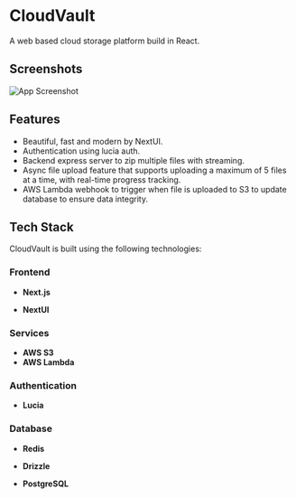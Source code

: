# CloudVault

A web based cloud storage platform build in React.

## Screenshots

![App Screenshot](https://premkumar.vercel.app/_next/image?url=%2Fscreenshots%2Fcloudvault.webp&w=1080&q=75)

## Features

- Beautiful, fast and modern by NextUI.
- Authentication using lucia auth.
- Backend express server to zip multiple files with streaming.
- Async file upload feature that supports uploading a maximum of 5 files at a time, with real-time progress tracking.
- AWS Lambda webhook to trigger when file is uploaded to S3 to update database to ensure data integrity.

## Tech Stack

CloudVault is built using the following technologies:

### Frontend

- **Next.js**

- **NextUI**

### Services

- **AWS S3**
- **AWS Lambda**

### Authentication

- **Lucia**

### Database

- **Redis**

- **Drizzle**

- **PostgreSQL**

